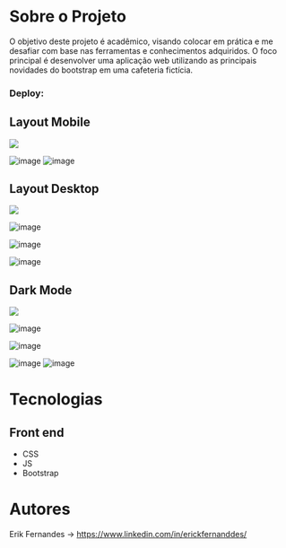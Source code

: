 # Sobre o Projeto
O objetivo deste projeto é acadêmico, visando colocar em prática e me desafiar com base nas ferramentas e conhecimentos adquiridos. O foco principal é desenvolver uma aplicação web utilizando as principais novidades do bootstrap em uma cafeteria fictícia.

### Deploy: 

## Layout Mobile 
<img src="http://img.shields.io/static/v1?label=STATUS&message=FINALIZADO&color=GREEN&style=for-the-badge"/>

![image](https://github.com/ericckao/aspnetcore-mvc-socorrodesk/assets/88864793/f20e5361-7750-43b8-9a5e-af025cc66ac1)
![image](https://github.com/ericckao/aspnetcore-mvc-socorrodesk/assets/88864793/6788dcd7-03e3-42a8-9d1f-b39d0f6a72ff)

## Layout Desktop 
<img src="http://img.shields.io/static/v1?label=STATUS&message=FINALIZADO&color=GREEN&style=for-the-badge"/>

![image](https://github.com/ericckao/aspnetcore-mvc-socorrodesk/assets/88864793/fa41478f-8de1-4a28-824b-0d8332572b11)

![image](https://github.com/ericckao/aspnetcore-mvc-socorrodesk/assets/88864793/9153a575-6a31-47f4-8e1f-6584cc5a62fe)

![image](https://github.com/ericckao/aspnetcore-mvc-socorrodesk/assets/88864793/62c3184b-b7b5-4da8-90f3-5f1de99588b5)


## Dark Mode
<img src="http://img.shields.io/static/v1?label=STATUS&message=FINALIZADO&color=GREEN&style=for-the-badge"/>

![image](https://github.com/ericckao/aspnetcore-mvc-socorrodesk/assets/88864793/a91dead3-910d-4381-9763-a7d5f96f7af1)

![image](https://github.com/ericckao/aspnetcore-mvc-socorrodesk/assets/88864793/14bb8f7a-0efb-40e8-acd4-9596ab8c9211)

![image](https://github.com/ericckao/aspnetcore-mvc-socorrodesk/assets/88864793/b20920cd-f778-400b-858f-20caa8ce383b)
![image](https://github.com/ericckao/aspnetcore-mvc-socorrodesk/assets/88864793/837199c8-e362-4223-a46a-4f645319ed93)

# Tecnologias
## Front end
- CSS
- JS
- Bootstrap


# Autores
Erik Fernandes → https://www.linkedin.com/in/erickfernanddes/ <br>


